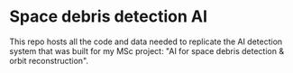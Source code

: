 # Space debris detection AI

This repo hosts all the code and data needed to replicate the AI detection system that was built for my MSc project: "AI for space debris detection & orbit reconstruction".
